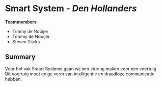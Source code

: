 # Smart System - *Den Hollanders*

**Teammembers**
* Timmy de Nooijer
* Tommy de Nooijer
* Steven Dijcks

## Summary
Voor het vak Smart Systems gaan wij een sturing maken voor een voertuig. Dit voertuig moet enige vorm van intelligentie en draadloze communicatie hebben.

